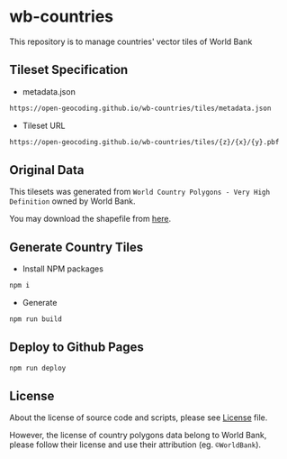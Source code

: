 # wb-countries
This repository is to manage countries' vector tiles of World Bank

## Tileset Specification

- metadata.json

```bash
https://open-geocoding.github.io/wb-countries/tiles/metadata.json
```

- Tileset URL

```bash
https://open-geocoding.github.io/wb-countries/tiles/{z}/{x}/{y}.pbf
```

## Original Data

This tilesets was generated from `World Country Polygons - Very High Definition` owned by World Bank.

You may download the shapefile from [here](https://datacatalog.worldbank.org/search/dataset/0038272).

## Generate Country Tiles

- Install NPM packages

```bash
npm i
```

- Generate

```bash
npm run build
```

## Deploy to Github Pages

```bash
npm run deploy
```

## License

About the license of source code and scripts, please see [License](./LICENSE) file.

However, the license of country polygons data belong to World Bank, please follow their license and use their attribution (eg. `©WorldBank`).

